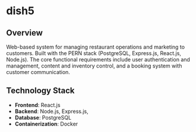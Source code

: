 # dish5
## Overview

Web-based system for managing restaurant operations and marketing to customers. Built with the PERN stack (PostgreSQL, Express.js, React.js, Node.js). The core functional requirements include user authentication and management, content and inventory control, and a booking system with customer communication.
## Technology Stack

- **Frontend**: React.js
- **Backend**: Node.js, Express.js,
- **Database**: PostgreSQL
- **Containerization**: Docker
